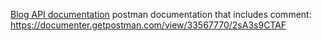 [Blog API documentation](https://documenter.getpostman.com/view/32032637/2sA3s9D87z)
postman documentation that includes comment:
https://documenter.getpostman.com/view/33567770/2sA3s9CTAF